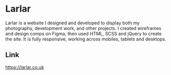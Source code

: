 # Larlar
Larlar is a website I designed and developed to display both my photography, development work, and other projects. I created wireframes and design comps on Figma, then used HTML, SCSS and jQuery to create the site. It is fully responsive, working across mobiles, tablets and desktops.

## Link
https://larlar.co.uk
